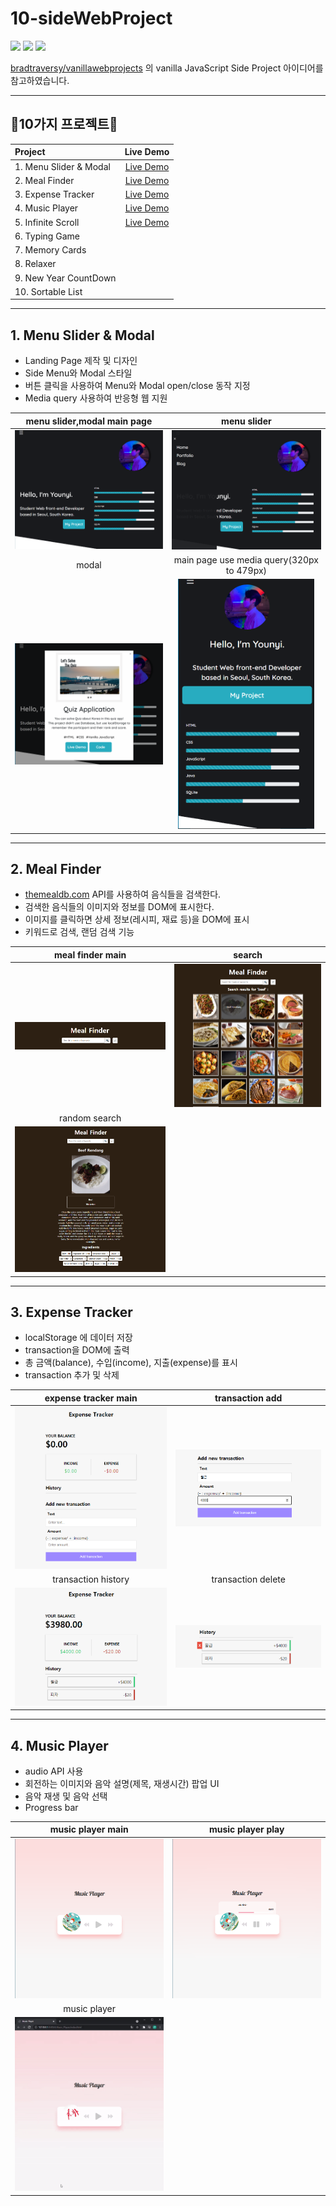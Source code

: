 # 10-sideWebProject

<img src="https://img.shields.io/badge/HTML-E34F26?style=flat-square&logo=html5&logoColor=white"/></a>
<img src="https://img.shields.io/badge/CSS3-1572B6?style=flat-square&logo=CSS3&logoColor=white"/></a>
<img src="https://img.shields.io/badge/JavaScript-F7DF1E?style=flat-square&logo=JavaScript&logoColor=white"/></a>

[bradtraversy/vanillawebprojects](https://github.com/bradtraversy/vanillawebprojects) 의 vanilla JavaScript Side Project 아이디어를 참고하였습니다.   

----------------------------------------------------       
## 🌈10가지 프로젝트🌈
|Project|Live Demo|
:----|:----:
|1. Menu Slider & Modal|[Live Demo](https://younyikim.github.io/10-sideWebProject/1.MenuSlider_Modal/index.html)|
|2. Meal Finder|[Live Demo](https://younyikim.github.io/10-sideWebProject/2.Meal_Finder/index.html)|
|3. Expense Tracker|[Live Demo](https://younyikim.github.io/10-sideWebProject/3.Expense_Tracker/index.html)|
|4. Music Player|[Live Demo](https://younyikim.github.io/10-sideWebProject/4.Music_Player/index.html)|
|5. Infinite Scroll|[Live Demo](https://younyikim.github.io/10-sideWebProject/5.Infinite_Scrolling/index.html)|
|6. Typing Game||
|7. Memory Cards||
|8. Relaxer||
|9. New Year CountDown||
|10. Sortable List||

----------------------------------------------------               
## 1. Menu Slider & Modal            
* Landing Page 제작 및 디자인
* Side Menu와 Modal 스타일
* 버튼 클릭을 사용하여 Menu와 Modal open/close 동작 지정
* Media query 사용하여 반응형 웹 지원

menu slider,modal main page           |  menu slider
:-------------------------:|:-------------------------:
<img src="/1.MenuSlider_Modal/image/menu_modal_main.PNG"> |<img src="/1.MenuSlider_Modal/image/menu_modal_main_side.PNG">
modal     |  main page use media query(320px to 479px)
<img src="/1.MenuSlider_Modal/image/menu_modal_modal.PNG"> | <img src="/1.MenuSlider_Modal/image/menu_modal_main_media.PNG" height="400px">   

----------------------------------------------------           
## 2. Meal Finder
* [themealdb.com](https://www.themealdb.com/) API를 사용하여 음식들을 검색한다.
* 검색한 음식들의 이미지와 정보를 DOM에 표시한다.
* 이미지를 클릭하면 상세 정보(레시피, 재료 등)을 DOM에 표시
* 키워드로 검색, 랜덤 검색 기능

meal finder main           |  search
:-------------------------:|:-------------------------:
<img src="/2.Meal_Finder/image/meal_finder_main.PNG"> |<img src="/2.Meal_Finder/image/meal_finder_search.PNG">
random search   | 
<img src="/2.Meal_Finder/image/meal_finder_detail.PNG"> | 

----------------------------------------------------           
## 3. Expense Tracker      
* localStorage 에 데이터 저장
* transaction을 DOM에 출력
* 총 금액(balance), 수입(income), 지출(expense)를 표시
* transaction 추가 및 삭제
                
expense tracker main       |  transaction add
:-------------------------:|:-------------------------:
<img src="/3.Expense_Tracker/image/expense_main.PNG"> |<img src="/3.Expense_Tracker/image/expense_add.PNG">
transaction history   | transaction delete
<img src="/3.Expense_Tracker/image/expense_history.PNG">| <img src="/3.Expense_Tracker/image/expense_delete.PNG">

----------------------------------------------------           
## 4.  Music Player     
* audio API 사용
* 회전하는 이미지와 음악 설명(제목, 재생시간) 팝업 UI 
* 음악 재생 및 음악 선택
* Progress bar

music player main       |  music player play
:-------------------------:|:-------------------------:
<img src="/4.Music_Player/image/music_player_main.PNG"> |<img src="/4.Music_Player/image/music_player_play.PNG">
music player   | 
<img src="/4.Music_Player/image/ezgif.com-gif-maker.gif">|


